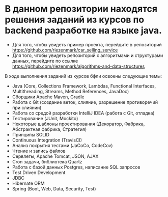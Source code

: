 # В данном репозитории находятся решения заданий из курсов по backend разработке на языке java.
- Для того, чтобы увидеть пример проекта, перейдите в репозиторий https://github.com/riezenmark/car_selling_service
- Для того, чтобы увидеть репозиторий с алгоритмами и структурами данных, перейдите по ссылке https://github.com/riezenmark/algorithms-and-data-structures

В ходе выполнения заданий из курсов бфли освоены следующие темы:
  - Java (Core, Collections Framework, Lambdas, Functional Interfaces, Multithreading, Streams, Method References, JavaDoc)
  - Сборщики Apache Maven, Gradle
  - Работа с Git (создание веток, слияние, разрешение противоречий при слиянии)
  - Работа со средой разработки IntelliJ IDEA (работа с Git, отладка)
  - Тестирование (JUnit, Mockito)
  - Некоторые шаблоны проектирования (Декоратор, Фабрика, Абстрактная фабрика, Стратегия)
  - Принципы SOLID
  - Continuous Integration (TravisCI)
  - Анализ покрытия тестами (JaCoCo, CodeCov)
  - Чтение и запись файлов
  - Сервлеты, Apache Tomcat, JSON, AJAX
  - Cron задачи, библиотека Quartz
  - Работа с базой данных Postgres, написание SQL запросов
  - Test Driven Development
  - JDBC
  - Hibernate ORM
  - Spring (Boot, Web, Data, Security, Test)
